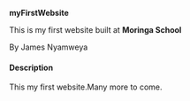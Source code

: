 **myFirstWebsite**

This is my first website built at **Moringa School**

By James Nyamweya

#### Description

This my first website.Many more to come.
